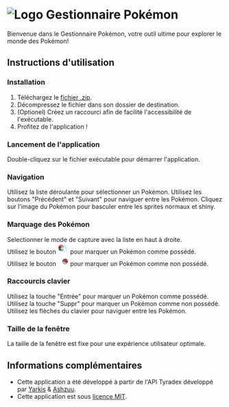 # <img src="https://github.com/LassaInora/AdvancedPokedex/blob/master/libs/imgs/logo.ico" alt="Logo"/> Gestionnaire Pokémon
Bienvenue dans le Gestionnaire Pokémon, votre outil ultime pour explorer le monde des Pokémon!

## Instructions d'utilisation
### Installation
1. Téléchargez le [fichier .zip](https://github.com/LassaInora/AdvancedPokedex/raw/master/dist/Pokemon_Manager_for_Windows.zip).
2. Décompressez le fichier dans son dossier de destination.
3. (Optionel) Créez un raccourci afin de facilité l'accessibilité de l'exécutable.
4. Profitez de l'application !

### Lancement de l'application
Double-cliquez sur le fichier exécutable pour démarrer l'application.

### Navigation
Utilisez la liste déroulante pour sélectionner un Pokémon.
Utilisez les boutons "Précédent" et "Suivant" pour naviguer entre les Pokémon.
Cliquez sur l'image du Pokémon pour basculer entre les sprites normaux et shiny.

### Marquage des Pokémon
Selectionner le mode de capture avec la liste en haut à droite.<br/>
Utilisez le bouton <img src="https://github.com/LassaInora/AdvancedPokedex/blob/master/libs/imgs/Attrape.png" alt="Pokéball ouverte" height="25"/> pour marquer un Pokémon comme possédé.<br/>
Utilisez le bouton <img src="https://github.com/LassaInora/AdvancedPokedex/blob/master/libs/imgs/Perd.png" alt="Pokéball fermée" height="25"/> pour marquer un Pokémon comme non possédé.<br/>

### Raccourcis clavier
Utilisez la touche "Entrée" pour marquer un Pokémon comme possédé.
Utilisez la touche "Suppr" pour marquer un Pokémon comme non possédé.
Utilisez les flèches du clavier pour naviguer entre les Pokémon.

### Taille de la fenêtre
La taille de la fenêtre est fixe pour une expérience utilisateur optimale.

## Informations complémentaires
- Cette application a été développé à partir de l'API Tyradex développé par [Yarkis](https://github.com/Yarkis01) & [Ashzuu](https://github.com/Ashzuu).
- Cette application est sous [licence MIT](https://github.com/Yarkis01/PokeAPI/blob/main/LICENSE).
